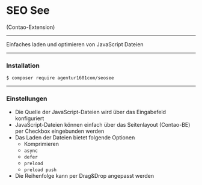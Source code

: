 # SEO See
(Contao-Extension)

---

Einfaches laden und optimieren von JavaScript Dateien

---

### Installation

```
$ composer require agentur1601com/seosee
```

---

### Einstellungen

* Die Quelle der JavaScript-Dateien wird über das Eingabefeld konfiguriert
* JavaScript-Dateien können einfach über das Seitenlayout (Contao-BE) per Checkbox 
  eingebunden werden
* Das Laden der Dateien bietet folgende Optionen
  * Komprimieren
  * `async`
  * `defer`
  * `preload`
  * `preload push`
* Die Reihenfolge kann per Drag&Drop angepasst werden     


